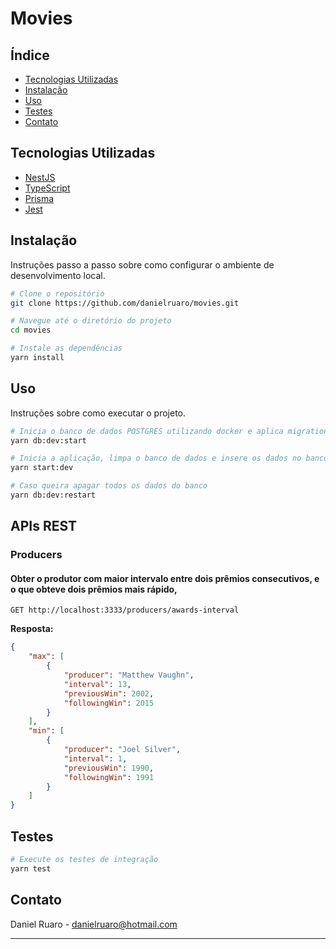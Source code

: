 #  Movies


## Índice

- [Tecnologias Utilizadas](#tecnologias-utilizadas)
- [Instalação](#instalação)
- [Uso](#uso)
- [Testes](#testes)
- [Contato](#contato)

## Tecnologias Utilizadas

- [NestJS](https://nestjs.com/)
- [TypeScript](https://www.typescriptlang.org/)
- [Prisma](https://www.prisma.io/)
- [Jest](https://jestjs.io/)

## Instalação

Instruções passo a passo sobre como configurar o ambiente de desenvolvimento local.

```bash
# Clone o repositório
git clone https://github.com/danielruaro/movies.git

# Navegue até o diretório do projeto
cd movies

# Instale as dependências
yarn install
```

## Uso

Instruções sobre como executar o projeto.

```bash
# Inicia o banco de dados POSTGRES utilizando docker e aplica migrations ao banco de dados
yarn db:dev:start

# Inicia a aplicação, limpa o banco de dados e insere os dados no banco de dados
yarn start:dev

# Caso queira apagar todos os dados do banco
yarn db:dev:restart

```

## APIs REST

### Producers

#### Obter o produtor com maior intervalo entre dois prêmios consecutivos, e o que obteve dois prêmios mais rápido,

```http
GET http://localhost:3333/producers/awards-interval
```

**Resposta:**

```json
{
	"max": [
		{
			"producer": "Matthew Vaughn",
			"interval": 13,
			"previousWin": 2002,
			"followingWin": 2015
		}
	],
	"min": [
		{
			"producer": "Joel Silver",
			"interval": 1,
			"previousWin": 1990,
			"followingWin": 1991
		}
	]
}
```

## Testes

```bash
# Execute os testes de integração
yarn test
```


## Contato

Daniel Ruaro - danielruaro@hotmail.com


---


